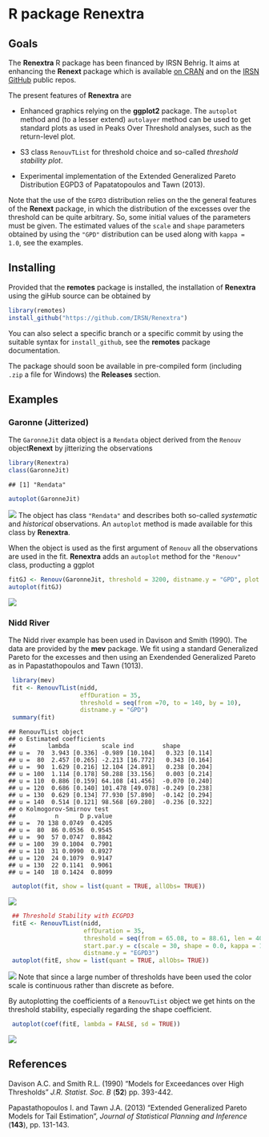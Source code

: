 R package Renextra
================

## Goals

The **Renextra** R package has been financed by IRSN Behrig. It aims at
enhancing the **Renext** package which is available [on
CRAN](https://cran.r-project.org/web/packages/Renext/index.html) and on
the [IRSN GitHub](https://github.com/IRSN/Renext) public repos.

The present features of **Renextra** are

- Enhanced graphics relying on the **ggplot2** package. The `autoplot`
  method and (to a lesser extend) `autolayer` method can be used to get
  standard plots as used in Peaks Over Threshold analyses, such as the
  return-level plot.

- S3 class `RenouvTList` for threshold choice and so-called *threshold
  stability plot*.

- Experimental implementation of the Extended Generalized Pareto
  Distribution EGPD3 of Papatatopoulos and Tawn (2013).

Note that the use of the `EGPD3` distribution relies on the the general
features of the **Renext** package, in which the distribution of the
excesses over the threshold can be quite arbitrary. So, some initial
values of the parameters must be given. The estimated values of the
`scale` and `shape` parameters obtained by using the `"GPD"`
distribution can be used along with `kappa = 1.0`, see the examples.

## Installing

Provided that the **remotes** package is installed, the installation of
**Renextra** using the giHub source can be obtained by

``` r
library(remotes)
install_github("https://github.com/IRSN/Renextra")
```

You can also select a specific branch or a specific commit by using the
suitable syntax for `install_github`, see the **remotes** package
documentation.

The package should soon be available in pre-compiled form (including  
`.zip` a file for Windows) the **Releases** section.

## Examples

### Garonne (Jitterized)

The `GaronneJit` data object is a `Rendata` object derived from the
`Renouv` object**Renext** by jitterizing the observations

``` r
library(Renextra)
class(GaronneJit)
```

    ## [1] "Rendata"

``` r
autoplot(GaronneJit)
```

![](README_files/figure-gfm/unnamed-chunk-2-1.png)<!-- --> The object
has class `"Rendata"` and describes both so-called *systematic* and
*historical* observations. An `autoplot` method is made available for
this class by **Renextra**.

When the object is used as the first argument of `Renouv` all the
observations are used in the fit. **Renextra** adds an `autoplot` method
for the `"Renouv"` class, producting a ggplot

``` r
fitGJ <- Renouv(GaronneJit, threshold = 3200, distname.y = "GPD", plot = FALSE)
autoplot(fitGJ)
```

![](README_files/figure-gfm/unnamed-chunk-3-1.png)<!-- -->

### Nidd River

The Nidd river example has been used in Davison and Smith (1990). The
data are provided by the **mev** package. We fit using a standard
Generalized Pareto for the excesses and then using an Exendended
Generalized Pareto as in Papastathopoulos and Tawn (1013).

``` r
 library(mev)
 fit <- RenouvTList(nidd,
                    effDuration = 35,
                    threshold = seq(from =70, to = 140, by = 10),
                    distname.y = "GPD")
 summary(fit)
```

    ## RenouvTList object
    ## o Estimated coefficients
    ##         lambda         scale ind        shape         
    ## u =  70  3.943 [0.336] -0.989 [10.104]   0.323 [0.114]
    ## u =  80  2.457 [0.265] -2.213 [16.772]   0.343 [0.164]
    ## u =  90  1.629 [0.216] 12.104 [24.891]   0.238 [0.204]
    ## u = 100  1.114 [0.178] 50.288 [33.156]   0.003 [0.214]
    ## u = 110  0.886 [0.159] 64.108 [41.456]  -0.070 [0.240]
    ## u = 120  0.686 [0.140] 101.478 [49.078] -0.249 [0.238]
    ## u = 130  0.629 [0.134] 77.930 [57.890]  -0.142 [0.294]
    ## u = 140  0.514 [0.121] 98.568 [69.280]  -0.236 [0.322]
    ## o Kolmogorov-Smirnov test
    ##           n      D p.value
    ## u =  70 138 0.0749  0.4205
    ## u =  80  86 0.0536  0.9545
    ## u =  90  57 0.0747  0.8842
    ## u = 100  39 0.1004  0.7901
    ## u = 110  31 0.0990  0.8927
    ## u = 120  24 0.1079  0.9147
    ## u = 130  22 0.1141  0.9061
    ## u = 140  18 0.1424  0.8099

``` r
 autoplot(fit, show = list(quant = TRUE, allObs= TRUE))
```

![](README_files/figure-gfm/unnamed-chunk-4-1.png)<!-- -->

``` r
 ## Threshold Stability with ECGPD3
 fitE <- RenouvTList(nidd,
                     effDuration = 35,
                     threshold = seq(from = 65.08, to = 88.61, len = 40),
                     start.par.y = c(scale = 30, shape = 0.0, kappa = 1.0),
                     distname.y = "EGPD3")
 autoplot(fitE, show = list(quant = TRUE, allObs= TRUE))
```

![](README_files/figure-gfm/unnamed-chunk-4-2.png)<!-- --> Note that
since a large number of thresholds have been used the color scale is
continuous rather than discrete as before.

By autoplotting the coefficients of a `RenouvTList` object we get hints
on the threshold stability, especially regarding the shape coefficient.

``` r
 autoplot(coef(fitE, lambda = FALSE, sd = TRUE))
```

![](README_files/figure-gfm/unnamed-chunk-5-1.png)<!-- -->

## References

Davison A.C. and Smith R.L. (1990) “Models for Exceedances over High
Thresholds” *J.R. Statist. Soc. B* (**52**) pp. 393-442.

Papastathopoulos I. and Tawn J.A. (2013) “Extended Generalized Pareto
Models for Tail Estimation”, *Journal of Statistical Planning and
Inference* (**143**), pp. 131-143.
